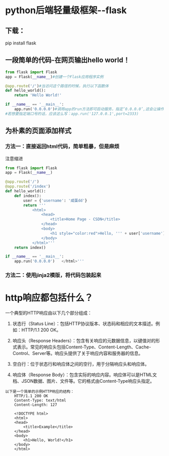 # python后端轻量级框架--flask

## 下载：

pip install flask

## 一段简单的代码-在网页输出hello world！

```python
from flask import Flask
app = Flask(__name__)#创建一个Flask应用程序实例

@app.route('/')#当访问这个路径的时候，执行以下函数体
def hello_world():
    return 'Hello World!'

if __name__ == '__main__':
    app.run('0.0.0.0')#调用app的run方法即可启动服务，指定’0.0.0.0’,这会让操作系统监听所有公网 IP，不要忘了引号
#若想要指定端口号的话，应该这么写：app.run('127.0.0.1',port=2333)

```

## 为朴素的页面添加样式

### 方法一：直接返回html代码，简单粗暴，但是麻烦

注意缩进

```python
from flask import Flask
app = Flask(__name__)

@app.route('/')
@app.route('/index')
def hello_world():
    def index():
        user = {'username': '咸蛋dd'}
        return '''
            <html>
                <head>
                    <title>Home Page - CSDN</title>
                </head>
                <body>
                    <h1 style="color:red">Hello, ''' + user['username'] + '''!</h1>
                </body>
            </html>'''
    return index()

if __name__ == '__main__':
    app.run('0.0.0.0')   </html>'''
```

### 方法二：使用jinja2模版，将代码包装起来



# http响应都包括什么？

一个典型的HTTP响应由以下几个部分组成：

1. 状态行（Status Line）：包括HTTP协议版本、状态码和相应的文本描述。例如：HTTP/1.1 200 OK。

2. 响应头（Response Headers）：包含有关响应的元数据信息，以键值对的形式表示。常见的响应头包括Content-Type、Content-Length、Cache-Control、Server等。响应头提供了关于响应内容和服务器的信息。

3. 空白行：位于状态行和响应体之间的空行，用于分隔响应头和响应体。

4. 响应体（Response Body）：包含实际的响应内容。响应体可以是HTML文档、JSON数据、图片、文件等。它的格式由Content-Type响应头指定。

```
以下是一个简单的示例HTTP响应的结构：
    HTTP/1.1 200 OK
    Content-Type: text/html
    Content-Length: 127

    <!DOCTYPE html>
    <html>
    <head>
        <title>Example</title>
    </head>
    <body>
        <h1>Hello, World!</h1>
    </body>
    </html>
```


